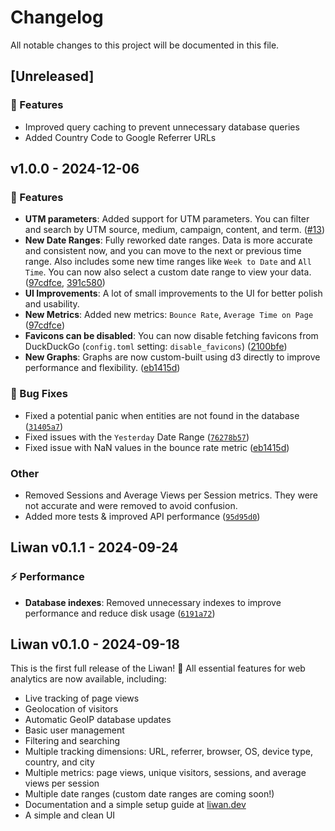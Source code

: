 # Changelog

All notable changes to this project will be documented in this file.

<!--
The format is roughly based on the output of `git-cliff` and this project adheres to [Semantic Versioning](https://semver.org/spec/v2.0.0.html).

- Types of changes
  - `⚠️ Breaking Changes`
  - `🚀 Features`
  - `🐛 Bug Fixes`
  - `📚 Documentation`
  - `⚡ Performance`
  - `🛡️ Security`

Since this is not a library, this changelog focuses on the changes that are relevant to the end-users. For a detailed list of changes, see the commit history, which adheres to [Conventional Commits](https://www.conventionalcommits.org/en/v1.0.0/). New releases are created automatically when a new tag is pushed (Commit message: chore(release): vX.X.X).
-->

## [Unreleased]

### 🚀 Features

- Improved query caching to prevent unnecessary database queries
- Added Country Code to Google Referrer URLs

## v1.0.0 - 2024-12-06

### 🚀 Features

- **UTM parameters**: Added support for UTM parameters. You can filter and search by UTM source, medium, campaign, content, and term. ([#13](https://github.com/explodingcamera/liwan/pull/13))
- **New Date Ranges**: Fully reworked date ranges. Data is more accurate and consistent now, and you can move to the next or previous time range. Also includes some new time ranges like `Week to Date` and `All Time`. You can now also select a custom date range to view your data. ([97cdfce](https://github.com/explodingcamera/liwan/commit/97cdfce509ed2fd2fd74b23c73726a5e01b7b288), [391c580](https://github.com/explodingcamera/liwan/commit/391c580c926e2b4ca250e08bbe725210774d99b2))
- **UI Improvements**: A lot of small improvements to the UI for better polish and usability.
- **New Metrics**: Added new metrics: `Bounce Rate`, `Average Time on Page` ([97cdfce](https://github.com/explodingcamera/liwan/commit/97cdfce509ed2fd2fd74b23c73726a5e01b7b288))
- **Favicons can be disabled**: You can now disable fetching favicons from DuckDuckGo (`config.toml` setting: `disable_favicons`) ([2100bfe](https://github.com/explodingcamera/liwan/commit/2100bfe6ba868b59d2b383220f22b0dbf23a6712))
- **New Graphs**: Graphs are now custom-built using d3 directly to improve performance and flexibility. ([eb1415d](https://github.com/explodingcamera/liwan/commit/eb1415d6bdf6d3be9509b0b4fa743b6f112b2c0a))

### 🐛 Bug Fixes

- Fixed a potential panic when entities are not found in the database ([`31405a7`](https://github.com/explodingcamera/liwan/commit/31405a721dc5c5493098e211927281cca7816fec))
- Fixed issues with the `Yesterday` Date Range ([`76278b57`](https://github.com/explodingcamera/liwan/commit/76278b579c5fe1557bf1c184542ed6ed2aba57cd))
- Fixed issue with NaN values in the bounce rate metric ([eb1415d](https://github.com/explodingcamera/liwan/commit/eb1415d6bdf6d3be9509b0b4fa743b6f112b2c0a))

### Other

- Removed Sessions and Average Views per Session metrics. They were not accurate and were removed to avoid confusion.
- Added more tests & improved API performance ([`95d95d0`](https://github.com/explodingcamera/liwan/commit/95d95d0f4670d20a6fa4fc6a7f4b17e4b1854391))

## **Liwan v0.1.1** - 2024-09-24

### ⚡ Performance

- **Database indexes**: Removed unnecessary indexes to improve performance and reduce disk usage ([`6191a72`](https://github.com/explodingcamera/liwan/commit/6191a72f08e8659237bc6c22139bde94432f66bb))

## **Liwan v0.1.0** - 2024-09-18

This is the first full release of the Liwan! 🎉
All essential features for web analytics are now available, including:

- Live tracking of page views
- Geolocation of visitors
- Automatic GeoIP database updates
- Basic user management
- Filtering and searching
- Multiple tracking dimensions: URL, referrer, browser, OS, device type, country, and city
- Multiple metrics: page views, unique visitors, sessions, and average views per session
- Multiple date ranges (custom date ranges are coming soon!)
- Documentation and a simple setup guide at [liwan.dev](https://liwan.dev)
- A simple and clean UI
